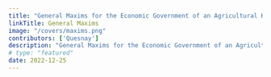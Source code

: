 ```yaml
---
title: "General Maxims for the Economic Government of an Agricultural Kingdom"
linkTitle: General Maxims
image: "/covers/maxims.png"
contributors: ['Quesnay']
description: "General Maxims for the Economic Government of an Agricultural Kingdom Simplified"
# type: "featured"
date: 2022-12-25
---
```


